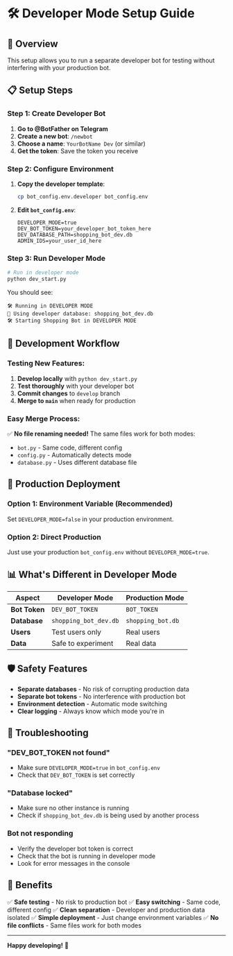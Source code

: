 # 🛠️ Developer Mode Setup Guide

## 🎯 Overview

This setup allows you to run a separate developer bot for testing without interfering with your production bot.

## 📋 Setup Steps

### **Step 1: Create Developer Bot**

1. **Go to @BotFather on Telegram**
2. **Create a new bot**: `/newbot`
3. **Choose a name**: `YourBotName Dev` (or similar)
4. **Get the token**: Save the token you receive

### **Step 2: Configure Environment**

1. **Copy the developer template**:
   ```bash
   cp bot_config.env.developer bot_config.env
   ```

2. **Edit `bot_config.env`**:
   ```env
   DEVELOPER_MODE=true
   DEV_BOT_TOKEN=your_developer_bot_token_here
   DEV_DATABASE_PATH=shopping_bot_dev.db
   ADMIN_IDS=your_user_id_here
   ```

### **Step 3: Run Developer Mode**

```bash
# Run in developer mode
python dev_start.py
```

You should see:
```
🛠️ Running in DEVELOPER MODE
📁 Using developer database: shopping_bot_dev.db
🛠️ Starting Shopping Bot in DEVELOPER MODE
```

## 🔄 Development Workflow

### **Testing New Features:**

1. **Develop locally** with `python dev_start.py`
2. **Test thoroughly** with your developer bot
3. **Commit changes** to `develop` branch
4. **Merge to `main`** when ready for production

### **Easy Merge Process:**

✅ **No file renaming needed!** The same files work for both modes:
- `bot.py` - Same code, different config
- `config.py` - Automatically detects mode
- `database.py` - Uses different database file

## 🚀 Production Deployment

### **Option 1: Environment Variable (Recommended)**
Set `DEVELOPER_MODE=false` in your production environment.

### **Option 2: Direct Production**
Just use your production `bot_config.env` without `DEVELOPER_MODE=true`.

## 📊 What's Different in Developer Mode

| Aspect | Developer Mode | Production Mode |
|--------|----------------|-----------------|
| **Bot Token** | `DEV_BOT_TOKEN` | `BOT_TOKEN` |
| **Database** | `shopping_bot_dev.db` | `shopping_bot.db` |
| **Users** | Test users only | Real users |
| **Data** | Safe to experiment | Real data |

## 🛡️ Safety Features

- **Separate databases** - No risk of corrupting production data
- **Separate bot tokens** - No interference with production bot
- **Environment detection** - Automatic mode switching
- **Clear logging** - Always know which mode you're in

## 🔧 Troubleshooting

### **"DEV_BOT_TOKEN not found"**
- Make sure `DEVELOPER_MODE=true` in `bot_config.env`
- Check that `DEV_BOT_TOKEN` is set correctly

### **"Database locked"**
- Make sure no other instance is running
- Check if `shopping_bot_dev.db` is being used by another process

### **Bot not responding**
- Verify the developer bot token is correct
- Check that the bot is running in developer mode
- Look for error messages in the console

## 🎉 Benefits

✅ **Safe testing** - No risk to production bot
✅ **Easy switching** - Same code, different config
✅ **Clean separation** - Developer and production data isolated
✅ **Simple deployment** - Just change environment variables
✅ **No file conflicts** - Same files work for both modes

---

**Happy developing!** 🚀
